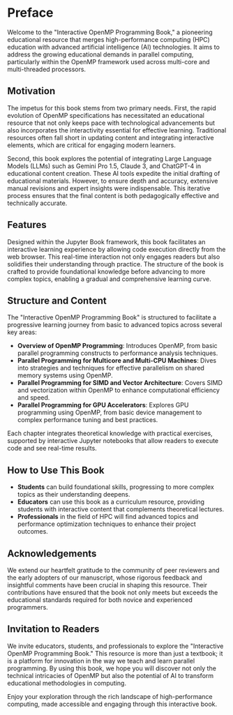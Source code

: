 # Preface

Welcome to the "Interactive OpenMP Programming Book," a pioneering educational resource that merges high-performance computing (HPC) education with advanced artificial intelligence (AI) technologies. It aims to address the growing educational demands in parallel computing, particularly within the OpenMP framework used across multi-core and multi-threaded processors.

## Motivation

The impetus for this book stems from two primary needs. First, the rapid evolution of OpenMP specifications has necessitated an educational resource that not only keeps pace with technological advancements but also incorporates the interactivity essential for effective learning. Traditional resources often fall short in updating content and integrating interactive elements, which are critical for engaging modern learners.

Second, this book explores the potential of integrating Large Language Models (LLMs) such as Gemini Pro 1.5, Claude 3, and ChatGPT-4 in educational content creation. These AI tools expedite the initial drafting of educational materials. However, to ensure depth and accuracy, extensive manual revisions and expert insights were indispensable. This iterative process ensures that the final content is both pedagogically effective and technically accurate.

## Features

Designed within the Jupyter Book framework, this book facilitates an interactive learning experience by allowing code execution directly from the web browser. This real-time interaction not only engages readers but also solidifies their understanding through practice. The structure of the book is crafted to provide foundational knowledge before advancing to more complex topics, enabling a gradual and comprehensive learning curve.

## Structure and Content

The "Interactive OpenMP Programming Book" is structured to facilitate a progressive learning journey from basic to advanced topics across several key areas:

- **Overview of OpenMP Programming**: Introduces OpenMP, from basic parallel programming constructs to performance analysis techniques.
- **Parallel Programming for Multicore and Multi-CPU Machines**: Dives into strategies and techniques for effective parallelism on shared memory systems using OpenMP.
- **Parallel Programming for SIMD and Vector Architecture**: Covers SIMD and vectorization within OpenMP to enhance computational efficiency and speed.
- **Parallel Programming for GPU Accelerators**: Explores GPU programming using OpenMP, from basic device management to complex performance tuning and best practices.

Each chapter integrates theoretical knowledge with practical exercises, supported by interactive Jupyter notebooks that allow readers to execute code and see real-time results.

## How to Use This Book

- **Students** can build foundational skills, progressing to more complex topics as their understanding deepens.
- **Educators** can use this book as a curriculum resource, providing students with interactive content that complements theoretical lectures.
- **Professionals** in the field of HPC will find advanced topics and performance optimization techniques to enhance their project outcomes.

## Acknowledgements

We extend our heartfelt gratitude to the community of peer reviewers and the early adopters of our manuscript, whose rigorous feedback and insightful comments have been crucial in shaping this resource. Their contributions have ensured that the book not only meets but exceeds the educational standards required for both novice and experienced programmers.

## Invitation to Readers

We invite educators, students, and professionals to explore the "Interactive OpenMP Programming Book." This resource is more than just a textbook; it is a platform for innovation in the way we teach and learn parallel programming. By using this book, we hope you will discover not only the technical intricacies of OpenMP but also the potential of AI to transform educational methodologies in computing.

Enjoy your exploration through the rich landscape of high-performance computing, made accessible and engaging through this interactive book.
